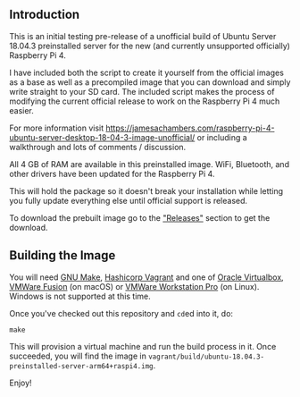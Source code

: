 ## Introduction

This is an initial testing pre-release of a unofficial build of Ubuntu Server 18.04.3 preinstalled server for the new
(and currently unsupported officially) Raspberry Pi 4.

I have included both the script to create it yourself from the official images as a base as well as a precompiled image
that you can download and simply write straight to your SD card.
The included script makes the process of modifying the current official release to work on the Raspberry Pi 4 much 
easier.

For more information visit https://jamesachambers.com/raspberry-pi-4-ubuntu-server-desktop-18-04-3-image-unofficial/ or
including a walkthrough and lots of comments / discussion.

All 4 GB of RAM are available in this preinstalled image.
WiFi, Bluetooth, and other drivers have been updated for the Raspberry Pi 4.

This will hold the package so it doesn't break your installation while letting you fully update everything else until
official support is released.

To download the prebuilt image go to the ["Releases"](releases) section to get the download.

## Building the Image

You will need [GNU Make](https://www.gnu.org/software/make/),
[Hashicorp Vagrant](https://www.vagrantup.com) and one of 
[Oracle Virtualbox](https://www.virtualbox.org), 
[VMWare Fusion](https://www.vmware.com/products/fusion.html) (on macOS) or
[VMWare Workstation Pro](https://www.vmware.com/products/workstation-pro.html) (on Linux).
Windows is not supported at this time.

Once you've checked out this repository and `cd`ed into it, do:

    make

This will provision a virtual machine and run the build process in it.
Once succeeded, you will find the image in `vagrant/build/ubuntu-18.04.3-preinstalled-server-arm64+raspi4.img`.

Enjoy!
